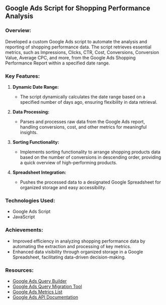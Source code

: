 ## Google Ads Script for Shopping Performance Analysis

### Overview:
Developed a custom Google Ads script to automate the analysis and reporting of shopping performance data. The script retrieves essential metrics, such as Impressions, Clicks, CTR, Cost, Conversions, Conversion Value, Average CPC, and more, from the Google Ads Shopping Performance Report within a specified date range.

### Key Features:

1. **Dynamic Date Range:**
   - The script dynamically calculates the date range based on a specified number of days ago, ensuring flexibility in data retrieval.

2. **Data Processing:**
   - Parses and processes raw data from the Google Ads report, handling conversions, cost, and other metrics for meaningful insights.

3. **Sorting Functionality:**
   - Implements sorting functionality to arrange shopping products data based on the number of conversions in descending order, providing a quick overview of high-performing products.

4. **Spreadsheet Integration:**
   - Pushes the processed data to a designated Google Spreadsheet for organized storage and easy accessibility.

### Technologies Used:
- Google Ads Script
- JavaScript

### Achievements:
- Improved efficiency in analyzing shopping performance data by automating the extraction and processing of key metrics.
- Enhanced data visibility through organized storage in a Google Spreadsheet, facilitating data-driven decision-making.

### Resources:

- [Google Ads Query Builder](https://developers.google.com/google-ads/api/fields/v14/query_validator)
- [Google Ads Query Migration Tool](https://developers.google.com/google-ads/scripts/docs/reference/query-migration-tool)
- [Google Ads Metrics List](https://developers.google.com/google-ads/api/reference/rpc/v15/Metrics)
- [Google Ads API Documentation](https://developers.google.com/google-ads/api/)

